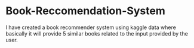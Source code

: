# Book-Reccomendation-System
I have created a book recommender system using kaggle data where basically it will provide 5 similar books related to the input provided by the user.
